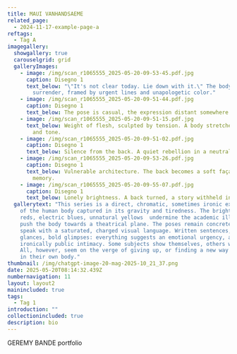 ```yaml
---
title: MAUI VANHANDSAEME
related_page:
  - 2024-11-17-example-page-a
reftags:
  - Tag A
imagegallery:
  showgallery: true
  carouselgrid: grid
  galleryImages:
    - image: /img/scan_r1065555_2025-05-20-09-53-45.pdf.jpg
      caption: Disegno 1
      text_below: "\"It's not clear today. Lie down with it.\" The body sinks in
        surrender, framed by urgent lines and unapologetic color."
    - image: /img/scan_r1065555_2025-05-20-09-51-44.pdf.jpg
      caption: Disegno 1
      text_below: The pose is casual, the expression distant somewhere else entirely.
    - image: /img/scan_r1065555_2025-05-20-09-51-15.pdf.jpg
      text_below: Weight of flesh, sculpted by tension. A body stretched across time
        and tone.
    - image: /img/scan_r1065555_2025-05-20-09-51-02.pdf.jpg
      caption: Disegno 1
      text_below: Silence from the back. A quiet rebellion in a neutral pose.
    - image: /img/scan_r1065555_2025-05-20-09-53-26.pdf.jpg
      caption: Disegno 1
      text_below: Vulnerable architecture. The back becomes a soft façade, tinged by
        memory.
    - image: /img/scan_r1065555_2025-05-20-09-55-07.pdf.jpg
      caption: Disegno 1
      text_below: Lonely brightness. A back turned, a story withheld in color.
  gallerytext: "This series is a direct, chromatic, sometimes ironic exploration
    of the human body captured in its gravity and tiredness. The bright colors
    reds, electric blues, unnatural yellows  undermine the academic illusion and
    push the body towards a theatrical plane. The poses remain concrete, but
    speak with a saturated, charged visual language. Written sentences, absent
    glances, bold glimpses: everything suggests an emotional urgency, almost an
    ironically public intimacy. Some subjects show themselves, others withdraw.
    All, however, seem on the verge of giving up, or finding a new way of being
    in their own body."
thumbnail: /img/chatgpt-image-20-mag-2025-10_21_37.png
date: 2025-05-20T08:14:32.439Z
numbernavigation: 11
layout: layout2
mainincluded: true
tags:
  - Tag 1
introduction: ""
collectionincluded: true
description: bio
---
```

GEREMY BANDE portfolio